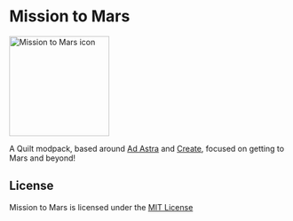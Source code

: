 # Mission to Mars

<!-- markdownlint-disable MD033 -->

<img
    src="https://cdn.jsdelivr.net/gh/LilydevMC/assets/MissionToMars/assets/icon_512x.png"
    height="180"
    alt="Mission to Mars icon"
    title="Mission to Mars icon"
/>

A Quilt modpack, based around [Ad Astra](https://modrinth.com/mod/ad-astra)
and [Create](https://modrinth.com/mod/ad-astra), focused on getting to Mars and beyond!

## License

Mission to Mars is licensed under the [MIT License](/LICENSE)
